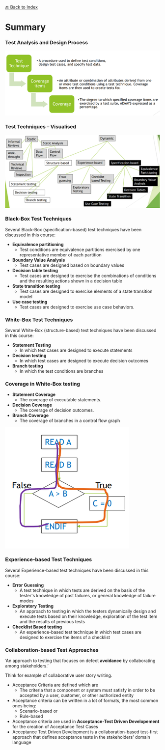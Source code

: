 [🔙 Back to Index](../index.md)

# Summary
### Test Analysis and Design Process
![image17.png](assets/image17.png)

### Test Techniques – Visualised
![image1.png](assets/image1.png)

### Black-Box Test Techniques
Several Black-Box (specification-based) test techniques have been discussed in this course:
* **Equivalence partitioning**
  * Test conditions are equivalence partitions exercised by one representative member of each partition
* **Boundary Value Analysis**
  * Test cases are designed based on boundary values
* **Decision table testing**
  * Test cases are designed to exercise the combinations of conditions and the resulting actions shown in a decision table
* **State transition testing**
  * Test cases are designed to exercise elements of a state transition model
* **Use case testing**
  * Test cases are designed to exercise use case behaviors.

### White-Box Test Techniques
Several White-Box (structure-based) test techniques have been discussed in this course:
* **Statement Testing**
  * In which test cases are designed to execute statements
* **Decision testing**
  * In which test cases are designed to execute decision outcomes
* **Branch testing**
  * In which the test conditions are branches

### Coverage in White-Box testing
* **Statement Coverage**
  * The coverage of executable statements.
* **Decision Coverage**
  * The coverage of decision outcomes.
* **Branch Coverage**
  * The coverage of branches in a control flow graph

![image18.png](assets/image18.png)

### Experience-based Test Techniques
Several Experience-based test techniques have been discussed in this
course:
* **Error Guessing**
  * A test technique in which tests are derived on the basis of the tester's knowledge of past failures, or general knowledge of failure modes
* **Exploratory Testing**
  * An approach to testing in which the testers dynamically design and execute tests based on their knowledge, exploration of the test item and the results of previous tests
* **Checklist Based testing**
  * An experience-based test technique in which test cases are designed to exercise the items of a checklist

### Collaboration-based Test Approaches
‘An approach to testing that focuses on defect **avoidance** by collaborating among stakeholders.’

Think for example of collaborative user story writing.
* Acceptance Criteria are defined which are
  * The criteria that a component or system must satisfy in order to be accepted by a user, customer, or other authorized entity
* Acceptance criteria can be written in a lot of formats, the most common ones being:
  * Scenario-based or
  * Rule-based
* Acceptance criteria are used in **Acceptance-Test Driven Developement** for the creation of Acceptance Test Cases
* Acceptance Test Driven Development is a collaboration-based test-first approach that defines acceptance tests in the stakeholders' domain language

